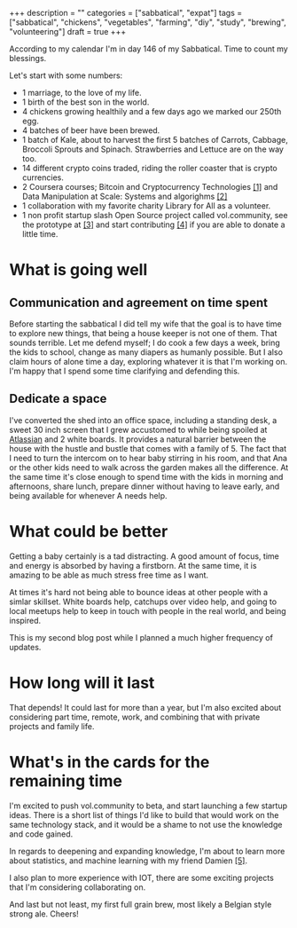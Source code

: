 +++
description = ""
categories = ["sabbatical", "expat"]
tags = ["sabbatical", "chickens", "vegetables", "farming", "diy", "study", "brewing", "volunteering"]
draft = true
+++

According to my calendar I'm in day 146 of my Sabbatical. Time to count my blessings.

Let's start with some numbers:
* 1 marriage, to the love of my life.
* 1 birth of the best son in the world.
* 4 chickens growing healthily and a few days ago we marked our 250th egg.
* 4 batches of beer have been brewed.
* 1 batch of Kale, about to harvest the first 5 batches of Carrots, Cabbage, Broccoli
  Sprouts and Spinach. Strawberries and Lettuce are on the way too.
* 14 different crypto coins traded, riding the roller coaster that is crypto currencies.
* 2 Coursera courses; Bitcoin and Cryptocurrency Technologies <a href=https://www.coursera.org/learn/cryptocurrency>[1]</a> and 
 Data Manipulation at Scale: Systems and algorighms <a href=https://www.coursera.org/learn/data-manipulation>[2]</a> 
* 1 collaboration with my favorite charity Library for All as a volunteer.
* 1 non profit startup slash Open Source project called vol.community, see the prototype at
 <a href=https://vol.community>[3]</a> and start contributing <a href=https://github.com/volCommunity>[4]</a> if you are
  able to donate a little time. 

# What is going well
## Communication and agreement on time spent
Before starting the sabbatical I did tell my wife that the goal is to have time to explore new things,
that being a house keeper is not one of them. That sounds terrible. Let me defend myself; I do cook a few
days a week, bring the kids to school, change as many diapers as humanly possible. But I also claim 
hours of alone time a day, exploring whatever it is that I'm working on. I'm happy that I spend some time
clarifying and defending this.
## Dedicate a space
I've converted the shed into an office space, including a standing desk, a sweet 30 inch screen that
I grew accustomed to while being spoiled at <a href=http://www.atlassian.com>Atlassian</a> and 2 white boards.
It provides a natural barrier between the house with the hustle and bustle that comes with a family of 5. 
The fact that I need to turn the intercom on to hear baby stirring in his room, and that Ana or the
other kids need to walk across the garden makes all the difference.
At the same time it's close enough to spend time with the kids in morning and afternoons, share lunch,
prepare dinner without having to leave early, and being available for whenever A needs help.

# What could be better
Getting a baby certainly is a tad distracting. A good amount of focus, time and energy is absorbed
by having a firstborn. At the same time, it is amazing to be able as much stress free time as I
want.

At times it's hard not being able to bounce ideas at other people with a simlar skillset. White boards help, catchups
over video help, and going to local meetups help to keep in touch with people in the real world,
and being inspired.

This is my second blog post while I planned a much higher frequency of updates.

# How long will it last
That depends! It could last for more than a year, but I'm also excited about considering part time, remote,
work, and combining that with private projects and family life.

# What's in the cards for the remaining time
I'm excited to push vol.community to beta, and start launching a few startup ideas. There is a short list
of things I'd like to build that would work on the same technology stack, and it would be a shame
to not use the knowledge and code gained.

In regards to deepening and expanding knowledge, I'm about to learn more about statistics, and machine
learning with my friend Damien <a href=http://www.cli-nerd.com/>[5]</a>.

I also plan to more experience with IOT, there are some exciting projects that I'm considering collaborating on.

And last but not least, my first full grain brew, most likely a Belgian style strong ale. Cheers!